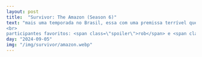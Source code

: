 ```yaml
---
layout: post
title:  "Survivor: The Amazon (Season 6)"
text: "mais uma temporada no Brasil, essa com uma premissa terrível que consegue render uma temporada muito boa por causa de alguns ótimos personagens que carregam a temporada inteira. só não ficou mais alto no ranking por causa do finale.<br>
<br>
participantes favoritos: <span class=\"spoiler\">rob</span> e <span class=\"spoiler\">deena</span>, apenas os maiores"
day: "2024-09-05"
img: "/img/survivor/amazon.webp"
---
```

